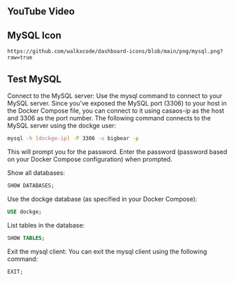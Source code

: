 ## YouTube Video

## MySQL Icon

```text
https://github.com/walkxcode/dashboard-icons/blob/main/png/mysql.png?raw=true
```

## Test MySQL

Connect to the MySQL server: Use the mysql command to connect to your MySQL server. Since you've exposed the MySQL port (3306) to your host in the Docker Compose file, you can connect to it using casaos-ip as the host and 3306 as the port number. The following command connects to the MySQL server using the dockge user:

```bash
mysql -h [dockge-ip] -P 3306 -u bigbear -p
```

This will prompt you for the password. Enter the password (password based on your Docker Compose configuration) when prompted.

Show all databases:

```sql
SHOW DATABASES;
```

Use the dockge database (as specified in your Docker Compose):

```sql
USE dockge;
```

List tables in the database:

```sql
SHOW TABLES;
```

Exit the mysql client: You can exit the mysql client using the following command:

```sql
EXIT;
```
